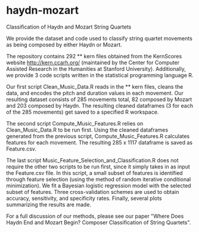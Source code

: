 # haydn-mozart
Classification of Haydn and Mozart String Quartets

We provide the dataset and code used to classify string quartet movements as being composed by either Haydn or Mozart. 

The repository contains 292 ** kern files obtained from the KernScores website http://kern.ccarh.org/ (maintained by the Center for Computer Assisted Research in the Humanities at Stanford University). Additionally, we provide 3 code scripts written in the statistical programming language R. 

Our first script Clean_Music_Data.R reads in the ** kern files, cleans the data, and encodes the pitch and duration values in each movement. Our resulting dataset consists of 285 movements total, 82 composed by Mozart and 203 composed by Haydn. The resulting cleaned dataframes (3 for each of the 285 movements) get saved to a specified R workspace. 

The second script Compute_Music_Features.R relies on Clean_Music_Data.R to be run first. Using the cleaned dataframes generated from the previous script, Compute_Music_Features.R calculates features for each movement. The resulting 285 x 1117 dataframe is saved as Feature.csv.

The last script Music_Feature_Selection_and_Classification.R does not require the other two scripts to be run first, since it simply takes in as input the Feature.csv file. In this script, a small subset of features is identified through feature selection (using the method of random iterative conditional minimization). We fit a Bayesian logistic regression model with the selected subset of features. Three cross-validation schemes are used to obtain accuracy, sensitivity, and specificity rates. Finally, several plots summarizing the results are made. 

For a full discussion of our methods, please see our paper "Where Does Haydn End and Mozart Begin? Composer Classification of String Quartets". 
